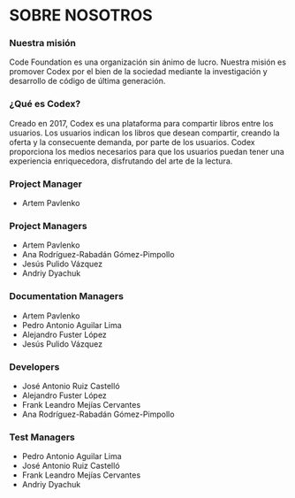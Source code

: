 # SOBRE NOSOTROS

### Nuestra misión

Code Foundation es una organización sin ánimo de lucro. Nuestra misión es promover Codex por el bien de la sociedad mediante la investigación y desarrollo de código de última generación.


### ¿Qué es Codex?

Creado en 2017, Codex es una plataforma para compartir libros entre los usuarios. Los usuarios indican los libros que desean compartir, creando la oferta y la consecuente demanda, por parte de los usuarios. Codex proporciona los medios necesarios para que los usuarios puedan tener una experiencia enriquecedora, disfrutando del arte de la lectura.


### Project Manager

* Artem Pavlenko


### Project Managers

* Artem Pavlenko
* Ana Rodríguez-Rabadán Gómez-Pimpollo
* Jesús Pulido Vázquez
* Andriy Dyachuk


### Documentation Managers

* Artem Pavlenko
* Pedro Antonio Aguilar Lima
* Alejandro Fuster López
* Jesús Pulido Vázquez


### Developers

* José Antonio Ruiz Castelló
* Alejandro Fuster López
* Frank Leandro Mejías Cervantes
* Ana Rodríguez-Rabadán Gómez-Pimpollo


### Test Managers

* Pedro Antonio Aguilar Lima
* José Antonio Ruiz Castelló
* Frank Leandro Mejías Cervantes
* Andriy Dyachuk
